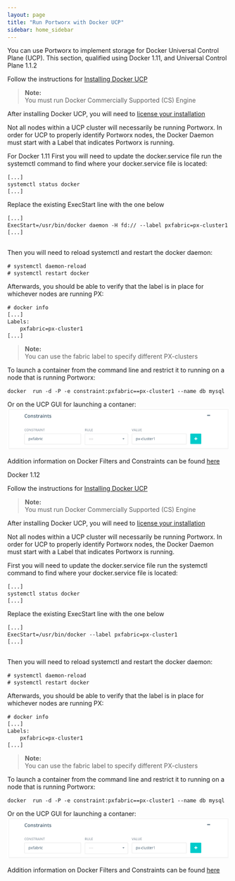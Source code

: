 ```yaml
---
layout: page
title: "Run Portworx with Docker UCP"
sidebar: home_sidebar
---
```


You can use Portworx to implement storage for Docker Universal Control Plane (UCP). 
This section, qualified using Docker 1.11, and Universal Control Plane 1.1.2

Follow the instructions for [Installing Docker UCP](https://docs.docker.com/ucp/installation/install-production)
>**Note:**<br/>You must run Docker Commercially Supported (CS) Engine

After installing Docker UCP, you will need to [license your installation](https://docs.docker.com/ucp/installation/license)

Not all nodes within a UCP cluster will necessarily be running Portworx.   In order for UCP to properly identify Portworx nodes, the Docker Daemon must start with a Label that indicates Portworx is running.

For Docker 1.11 
First you will need to update the docker.service file run the systemctl command to find where your docker.service file is located:
```
[...]
systemctl status docker
[...]

```
Replace the existing ExecStart line with the one below
```
[...]
ExecStart=/usr/bin/docker daemon -H fd:// --label pxfabric=px-cluster1
[...]


```
Then you will need to reload systemctl and restart the docker daemon:

```
# systemctl daemon-reload
# systemctl restart docker
```


Afterwards, you should be able to verify that the label is in place for whichever nodes are running PX:

```
# docker info
[...]
Labels:
    pxfabric=px-cluster1
[...]
```


>**Note:**<br/>You can use the fabric label to specify different PX-clusters


To launch a container from the command line and restrict it to running on a node that is running Portworx:

```
docker  run -d -P -e constraint:pxfabric==px-cluster1 --name db mysql
```


Or on the UCP GUI for launching a contaner:
![UCP GUI constraints](images/constraints.png)

Addition information on Docker Filters and Constraints can be found [here](https://docs.docker.com/swarm/scheduler/filter/)

Docker 1.12

Follow the instructions for [Installing Docker UCP](https://docs.docker.com/ucp/installation/install-production)
>**Note:**<br/>You must run Docker Commercially Supported (CS) Engine

After installing Docker UCP, you will need to [license your installation](https://docs.docker.com/ucp/installation/license)

Not all nodes within a UCP cluster will necessarily be running Portworx.   In order for UCP to properly identify Portworx nodes, the Docker Daemon must start with a Label that indicates Portworx is running.


First you will need to update the docker.service file run the systemctl command to find where your docker.service file is located:
```
[...]
systemctl status docker
[...]

```
Replace the existing ExecStart line with the one below


```
[...]
ExecStart=/usr/bin/docker --label pxfabric=px-cluster1
[...]


```
Then you will need to reload systemctl and restart the docker daemon:

```
# systemctl daemon-reload
# systemctl restart docker
```


Afterwards, you should be able to verify that the label is in place for whichever nodes are running PX:

```
# docker info
[...]
Labels:
    pxfabric=px-cluster1
[...]
```


>**Note:**<br/>You can use the fabric label to specify different PX-clusters


To launch a container from the command line and restrict it to running on a node that is running Portworx:

```
docker  run -d -P -e constraint:pxfabric==px-cluster1 --name db mysql
```


Or on the UCP GUI for launching a contaner:
![UCP GUI constraints](images/constraints.png)

Addition information on Docker Filters and Constraints can be found [here](https://docs.docker.com/swarm/scheduler/filter/)
